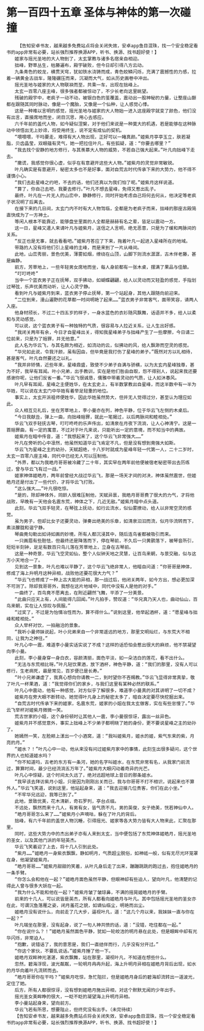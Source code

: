 # 第一百四十五章 圣体与神体的第一次碰撞
        【告知安卓书友，越来越多免费站点将会关闭失效，安卓app鱼目混珠，找一个安全稳定看书的app非常有必要，站长强烈推荐换源APP，听书、换源、找书超好使！】
       姬家与摇光圣地的大人物到了，太玄掌教与诸多名宿亲自相迎。
       拙峰，野草丛生，枯藤遍布，殿宇破败，但今日却引得八方云动。
       九条青色的蛟龙，横贯天穹，犹如铁水浇铸而成，青色蛟鳞闪烁，充满了震撼性的力感，拉着一辆黄金古战车，隆隆碾压而来，沉凝而大气，如从历史画卷中冲出。
       摇光圣地与姬家的大人物联袂而至，共乘一车，出现在拙峰上。
       太玄一百零八座主峰，很多强者都被惊动了，不少长老向这里眺望。
       残破的殿宇中，老疯子一动不动，被银白色的茧覆盖，震动出一股神秘的力量，让整座山巅都在跟随其同时脉动，像是一个魔胎，又像是一个仙种，让人感觉心悸。
       这是一种难以言明的感觉，摇光圣地与姬家的大人物始一进入这座殿宇就变了颜色，他们没有出言，直接席地而坐，闭目沉思，用心去感应。
       六千年前的盖代人物，如今疑似涅槃，对于他们来说是一种莫大的机遇，若是能够在这种脉动中领悟出无上妙谛，将受用终生，说不定有成仙的契机。
       “喂喂喂，干吗要走，难得有大人物出现，正好可以一睹真颜。”姬紫月亭亭玉立，肤若凝脂，贝齿晶莹，双眼蕴有灵气，她一把拉住叶凡，有些狐疑，道：“你要去哪里？”
       “我去找个安静的地方修行，与其羡慕大人物的威势，不若自己强大起来。”叶凡向拙峰下走去。
       “撒谎，我感觉你很心虚，似乎在有意避开这些大人物。”姬紫月的灵觉非常敏锐。
       叶凡确实是有意避开，秘密太多也不是好事，面对自荒古时代传承下来的大势力，他不得不谨慎小心。
       “我们去赴星峰之约吧，不去的话，他们还真以为我们怕了呢。”姬紫月这样说道。
       “算了，你自己去吧，我要去修行。”叶凡不想去星峰，免得又惹出乱子。
       最终，叶凡在一片无人的山峦中，静静修行，同时开始考虑自己将何去何从，他决定等老疯子状况明了后离去。
       在接下来的几日间，太玄门内不时有大人物驾临，全都是为老疯子而来，拙峰的那座古殿简直快成为了一方神土。
       等闲人根本不能靠近，能够盘坐里面的人全都是赫赫有名之辈，皆足以震动一方。
       这一日，星峰又遣人来请叶凡与姬紫月，送信之人言明，绝无恶意，只是为了缓和两脉间的关系。
       “反正也是无事，就去看看吧。”姬紫月答应了下来，拖着叶凡一起进入星峰所在的地域。
       带路的人没有将他们引上星峰的主峰，而是来到了一片从峰间。
       此地，山峦秀丽，景色优美，薄雾如烟，缭绕在山顶，山脚下则流水潺潺，古木伴老藤，甚是幽静。
       前方，芳草地上，一些年轻男女席地而坐，每人身前都有一张木桌，摆满了果品与佳酿。
       “叮叮咚咚”
       当中一个蓝衣男子正在抚琴，双手拂动，如蝴蝶翩翩，给人以灵动而又轻盈的感觉，手指划过琴弦，乐声优美而动听，让人心灵宁静。
       看到叶凡与姬紫月到来，蓝衣男子停止抚琴，第一个站起身，其他人跟随向前迎来。
       “二位到来，漫山遍野的花草都一时间明艳了起来……”蓝衣男子非常客气，面带笑容，请两人入座。
       他身材颀长，不过二十四五岁的样子，一身水蓝色的衣衫随风飘舞，话语并不多，给人以柔和与灵动感觉。
       可以说，这个蓝衣男子有一种独特的气质，很容易与人拉近关系，让人生出好感。
       “我闭关两年有余，今日才自星峰出关，得知我星峰弟子与拙峰产生了一些摩擦，今日请二位前来，只是为了赔罪，并无他意。”
       此人名为华云飞，与其名颇为相近，如流动的云，似拂动的风，给人飘渺而空灵的感觉。
       “华兄如此说，令我汗颜，虽有因由，但毕竟是我打伤了星峰的弟子。”既然对方以礼相待，甚是客气，叶凡自然要还之以礼。
       “我并非矫情，近些年来，星峰鼎盛，致使不少弟子自满与骄横，以为太玄内星峰独尊，甚为不好，我早有耳闻。叶小兄弟，出手教训，实在是他们咎由自取，怨不得别人，说起来我还要感谢你呢，让他们反省一番。”华云飞很诚恳，儒雅中带着灵动的气质，让人如沐春风。
       叶凡早有耳闻，星峰之主便姓华，在太玄史上，有半数掌教出自星峰，而这半数中有一半为华姓，可以说在太玄门中华姓有着举足轻重的地位。
       事实上，太玄开派祖师便姓华，因此华姓虽然势大，但并无人觉得过分，甚至认为理应如此。
       众人相互见礼后，坐在芳草地上，李小曼亦在列，神色平静，位于华云飞左侧的木桌后。
       “今日我献丑，弹上一曲，向拙峰赔罪，就此一笔揭过，以后两脉间和睦相处。”
       华云飞双手轻抚古琴，叮叮咚咚的乐声传出，如清泉在月夜下流淌，让人心神清宁。这是一首赔罪曲，有一定的寓意，不过对于叶凡来说，只能听出一定的意境，而不知当中的典故。
       姬紫月在暗中传音，道：“我想起来了，这个华云飞非常强大……”
       叶凡在旁听的心中凛然，他虽然知道华云飞肯定不凡，但是没有想到竟强大如斯。
       华云飞为星峰之主的幼孙，天赋超绝，十八岁时就成为星峰年轻一代第一人，二十二岁时，太玄一百零八座主峰，同代中已经无人可以压制他。
       “外界，都以为我皓月哥哥被冷藏了二十年，其实早在两年前他便被宿老秘密带出去历练过，曾与华云飞有过一战。”
       姬家神体姬皓月，两年前曾经大战过华云飞，那是一场天才间的对决，神体虽然震世，但姬皓月还是付出了一些代价，才将华云飞打败。
       “这么强大……”叶凡很吃惊。
       “是的，除却神体外，同龄人很难压制他，天赋异禀，我皓月哥哥费了很大的力气，才将他战败，早晚有一天他会名震东荒，神体之下，几近无敌。”姬紫月暗中点头道。
       此刻，华云飞双手轻灵，在琴弦上抚动，如行云流水，似仙雾撩动，给人以非常空灵的感觉。
       虽为男子，但却比女子还要灵动，弹奏出绝美的乐章，如清泉汩汩而流，似月华流转而下，素淡朦胧和谐宁静。
       琴曲竟勾勒出如诗如画的妙境，所有人都沉浸其中，随后连鸟雀都被吸引而来。
       一只画眉有些胆怯，但最终还是降落而下，停在琴前，不久后一只黄鹂落下，被琴音所引，短短半刻钟，足足有数百只鸟儿落在芳草地上，立身在古琴前。
       这是一种奇景，华云飞空灵如仙，整个人似钟天地之灵慧，让百鸟来朝，与景交融，似与这方小天地合一了。
       见到这一景象，叶凡也难以平静了，这个华云飞绝非常人，他暗自问道：“你哥哥是神体，修成了海上升明月这种异相，战败他还要花很大力气？”
       “华云飞也修成了一种上古大能的异相，那一战过后，他闭关两年，如今方出，想必更加深不可测了。除却我哥哥外，我想在这片地域中，同代中没有人是他的对手。”
       一曲终了，百鸟竟不愿离去，在附近翩然飞舞，平添了一分美景。
       “此曲只应天上有，人间能得几回闻。”叶凡拍手，赞叹道：“华兄真乃天人也，曲动仙山，百鸟来朝，实在让人惊叹与佩服。”
       “过奖了，不过是为怡情冶性而为，算不得什么。”说到这里，他举起酒杯，道：“愿星峰与拙峰和睦相处。”
       众人举杯对饮，一拍融洽的景象。
       “我听小曼师妹说起，叶小兄弟来自一个非常遥远的地方，那里文明灿烂，与东荒大不相同，让我为之神往。”
       叶凡心中一震，难道李小曼实话实说了不成？这样的话恐怕会惹出很大的麻烦，他不禁凝望向李小曼。
       此刻，李小曼身穿一身白衣，容颜清丽，面色平淡，如一朵洁白的莲花，看不出什么。
       “无法与东荒相比呀。”叶凡轻饮果酒，放下酒杯，神色平静，道：“我们的那里，没有人可以修行，生老病死，最是常见，百岁便已是长寿。”
       “叶小兄弟谦虚了，我真心想向你请教一二，到时望你不吝赐教。”华云飞显得非常真挚，敬了叶凡一杯果酒，道：“我觉得你们的家乡，与我们这里有某种必然的联系。”
       叶凡心中震动，他有一种感觉，对方似乎了解很多，难道李小曼真的对其讲明了一切不成？
       姬紫月在旁大眼不断转动，她觉得叶凡身上的秘密太多了，暗自决定要尽快挖掘出来。
       “自荒古时代传承下来的姬家，名震东荒，姬家的小姐在我太玄做客，实在有些怠慢了。”华云飞举杯对姬紫月微微一笑。
       荒古世家的小姐，这个身份顿时让其他人一震，李小曼很惊讶，露出一丝异色。
       姬紫月并不感觉意外，事实上拙峰上不少弟子都明晓了她的身份，更不要说星峰之主的幼孙了。
       她嫣然一笑，左脸颊上漾出一个小酒窝，道：“我叫姬紫月，姬水的姬，紫气东来的紫，月亮的月。”
       “姬水？！”叶凡心中一动，他从来没有问过姬紫月家中的事情，此刻生出很多疑问，这个世界的人也知道姬水吗？
       “你不知道吗，古老的东方有一条河，她的名字叫姬水，在东荒非常有名，从我家门前流过，算算时间，最少已经流淌五万年了。”姬紫月大眼闪动着奇异的光芒。
       叶凡心中惊疑，这个时间太久远了，绝对远超地球上昔日的那条姬水。
       “我早该去拜访紫月小姐，只是因为刚刚出关而已，我与你哥哥不打不相识，说起来也不算外人。”华云飞笑道，说到这里，他站起身来，道：“我去迎接几位贵客，你们在此小坐。”
       “不牢华兄远迎，我等已到了。”
       此地，景致优美，花木清新，奇石罗列，亭台点缀。
       不远处，飘然而来十几人，有男有女，皆气质不凡，男的英俊，女子绝美，恍若神仙中人。
       “皓月哥哥怎么来了……”姬紫月小声嘀咕，躲在了叶凡的背后。
       拙峰，有六千年前的盖世人物沉睡，引得摇光、姬家等各大势力皆有大人物来此，汇聚在那里。
       同时，这些大势力中的杰出弟子亦有人来到太玄，当中便包括了东荒神体姬皓月，摇光圣地的圣女，以及其他门派的年轻英杰。
       华云飞笑着迎了上去，将十几人引到此处。
       “紫月……”姬皓月一身紫衣飘飘，静如明月，气质超尘脱俗，如神祗一般，似有无尽光环笼罩在身，他凝望姬紫月。
       “皓月哥哥……”姬紫月甜甜的笑着，从叶凡身后走了出来，蹦蹦跳跳的跑过去，抱住姬皓月的一条手臂。
       “你怎么会和他在一起？”姬皓月面色虽然平静，但眼神却有些迫人，望向叶凡，他清楚的记得此人曾与很多大妖在一起。
       “我为什么不能和他在一起？”姬紫月皱了皱琼鼻，不满的摇晃姬皓月的手臂。
       前来的十几人，可以说皆是英杰，所有人都看向姬皓月与叶凡。其中包括摇光圣地的圣女亦在此，可谓沉鱼落雁之姿，闭月羞花之貌，如谪仙临尘，明艳而出尘。
       姬皓月没有说什么，向前走了几大步，逼视叶凡，道：“这几个月以来，我妹妹一直与你在一起？”
       叶凡端坐在那里，没有起身，说了一句人神共愤的话，道：“没错，吃住都在一起。”
       “你在说什么？！”姬皓月虽然面色平静，犹如一轮皎洁的明月悬在此处，但是眼眸中却有光华闪烁，非常迫人。
       “抱歉，说错话了，我的意思是，我们一直结伴而行，几乎没有分开过。”
       “你这个家伙，不要乱说话。”姬紫月捶了他一下。
       姬皓月双眸神光湛湛，紫衣飘舞，站在那里，凝视叶凡，不知道在想些什么。
       忽然，碧海浮现，波光粼粼，一轮明月冉冉升起，海上升明月异相在姬皓月背后出现，如水的月华向着叶凡流转而去。
       “皓月哥哥你在干吗？”姬紫月吃惊，急忙阻拦，但是姬皓月身后的碧海却流转出一道波光，定住了她。
       后方，所有人都很惊讶，没有想到姬皓月施出异相，对这个默默无闻的少年出手。
       摇光圣女美眸睁的很大，一眨不眨的凝望海上升明月异相。
       李小曼站起身来，望向前方。
       华云飞若有所思，想要阻止，但终究没有出手。（未完待续）
       【告知安卓书友，越来越多免费站点将会关闭失效，安卓app鱼目混珠，找一个安全稳定看书的app非常有必要，站长强烈推荐换源APP，听书、换源、找书超好使！】